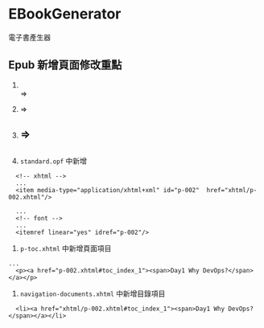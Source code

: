 # EBookGenerator
電子書產生器


## Epub 新增頁面修改重點
1. <br> => <br />
1. <p> =>  <p class="indent-2em">
1. <h2> => <h2 id="toc_index_%n" class="align-center">
1. `standard.opf` 中新增
  ```
    <!-- xhtml -->
    ...
    <item media-type="application/xhtml+xml" id="p-002"  href="xhtml/p-002.xhtml"/>

    ...
    <!-- font -->
    ...
    <itemref linear="yes" idref="p-002"/>
  ```

1. `p-toc.xhtml` 中新增頁面項目
  ```
  ...
  	<p><a href="p-002.xhtml#toc_index_1"><span>Day1 Why DevOps?</span></a></p>
  ```
1. `navigation-documents.xhtml` 中新增目錄項目
  ```
  	<li><a href="xhtml/p-002.xhtml#toc_index_1"><span>Day1 Why DevOps?</span></a></li>
  ```
